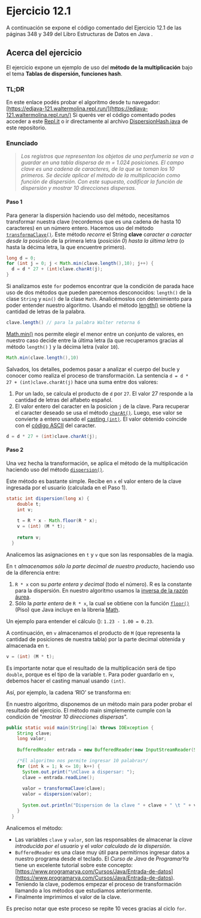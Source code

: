 # Ejercicio 12.1 

A continuación se expone el código comentado del Ejercicio 12.1 de las páginas 348 y 349 del Libro Estructuras de Datos en Java .

## Acerca del ejercicio
El ejercicio  expone un ejemplo de uso del **método de la multiplicación** bajo el tema **Tablas de dispersión, funciones hash**.

### TL;DR
En este enlace podés probar el algoritmo desde tu navegador: [https://edjava-121.waltermolina.repl.run/](https://edjava-121.waltermolina.repl.run/)
Si querés ver el código comentado podes acceder a este [Repl.it](https://repl.it/@waltermolina/edJava-121) o ir directamente al archivo [DispersionHash.java](https://github.com/waltermolina/estructurasDatosJava/blob/master/Ejercicio%2012.1/DispersionHash.java) de este repositorio.

### Enunciado

> *Los registros que representan los objetos de una perfumería se van a guardar en una tabla dispersa de m = 1.024 posiciones. El campo clave es una cadena de caracteres, de la que se toman los 10 primeros. Se decide aplicar el método de la multiplicación como función de dispersión. Con este supuesto, codificar la función de dispersión y mostrar 10 direcciones dispersas.*


#### **Paso 1**
Para generar la dispersión haciendo uso del método, necesitamos transformar nuestra clave (recordemos que es una cadena de hasta 10 caracteres) en un número entero. Hacemos uso del método [`transformaClave()`](https://github.com/waltermolina/estructurasDatosJava/blob/master/Ejercicio%2012.1/DispersionHash.java).
Este método *recorre* el String **clave** c*aracter a caracter desde la* posición de la primera letra (*posición 0*) *hasta la última letra* (o hasta la décima letra, la que encuentre primero).

```java
long d = 0;
for (int j = 0; j < Math.min(clave.length(),10); j++) {
  d = d * 27 + (int)clave.charAt(j);
}
```
Si analizamos este `for` podemos encontrar que la condición de parada hace uso de dos métodos que pueden parecernos desconocidos: `length()` de la clase `String` y `min()` de la clase `Math`. Analicémoslos con detenimiento para poder entender nuestro algoritmo.
Usando el método [length()](%28https://guru99.es/string-length-method-java/%29) se obtiene la cantidad de letras de la palabra.

```java
clave.length() // para la palabra Walter retorna 6
```

[Math.min()](https://www.discoduroderoer.es/metodos-de-la-clase-math-de-java/) nos permite elegir el menor entre un conjunto de valores, en nuestro caso decide entre la última letra (la que recuperamos gracias al método `length()` ) y la décima letra (valor `10`). 

```java
Math.min(clave.length(),10)
```
Salvados, los detalles, podemos pasar a analizar el cuerpo del bucle y conocer como realiza el proceso de transformación.
La sentencia `d = d * 27 + (int)clave.charAt(j)` hace una suma entre dos valores:

 1. Por un lado, se calcula el producto de `d` por `27`. El valor 27 responde a la cantidad de letras del alfabeto español.
2. El valor entero del caracter en la posicion `j` de la clave. Para recuperar el caracter deseado se usa el método [`charAt()`](https://guru99.es/string-charat-method-java/). Luego, ese valor se convierte a entero usando el [casting `(int)`](https://javadesdecero.es/basico/conversion-tipo-ejemplos-casting/). El valor obtenido coincide con el [código ASCII](https://elcodigoascii.com.ar/) del caracter.
```java
d = d * 27 + (int)clave.charAt(j);
```


#### **Paso 2**
Una vez hecha la transformación, se aplica el método de la multiplicación haciendo uso del método  [`dispersion()`](https://github.com/waltermolina/estructurasDatosJava/blob/master/Ejercicio%2012.1/DispersionHash.java).

Este método es bastante simple. Recibe en `x` el valor entero de la clave ingresada por el usuario (calculada en el Paso 1).

```java
static int dispersion(long x) {
	double t;
    int v;
    
    t = R * x - Math.floor(R * x);
    v = (int) (M * t);
    
    return v;
  }
```
Analicemos las asignaciones en `t` y `v` que son las responsables de la magia.

En `t` *almacenamos sólo la parte decimal de nuestro producto*, haciendo uso de la diferencia entre:
1. `R * x` con su *parte entera y decimal* (todo el número). R es la constante para la dispersión. En nuestro algoritmo usamos la [inversa de la razón áurea](https://es.wikipedia.org/wiki/N%C3%BAmero_%C3%81ureo).
2. Sólo la *parte entera* de `R * x`, la cual se obtiene con la función [`floor()`](https://www.geeksforgeeks.org/java-floor-method-examples/) (Piso) que Java incluye en la libreria [Math](https://www.w3schools.com/java/java_math.asp).

Un ejemplo para entender el cálculo ():  `1.23 - 1.00 = 0.23`.

A continuación, en `v` almacenamos el producto de `M` (que representa la cantidad de posiciones de nuestra tabla) por la parte decimal obtenida y almacenada en `t`. 
```java
v = (int) (M * t);
```

Es importante notar que el resultado de la multiplicación será de tipo `double`, porque es el tipo de la variable `t`. Para poder guardarlo en `v`, debemos hacer el casting manual usando `(int)`.

Así, por ejemplo, la cadena ‘RIO’ se transforma en:

En nuestro algoritmo, disponemos de un método main para poder probar el resultado del ejercicio. El método main simplemente cumple con la condición de  "*mostrar 10 direcciones dispersas*".

```java
public static void main(String[]a) throws IOException {
	String clave;
    long valor;
    
    BufferedReader entrada = new BufferedReader(new InputStreamReader(System.in));

    /*El algoritmo nos permite ingresar 10 palabras*/
    for (int k = 1; k <= 10; k++) {
      System.out.print("\nClave a dispersar: ");
      clave = entrada.readLine();
      
      valor = transformaClave(clave);
      valor = dispersion(valor);
	  
      System.out.println("Dispersion de la clave " + clave + " \t " + valor);
    }
  }
```
Analicemos el método:

 - Las variables `clave` y `valor`, son las responsables de almacenar la *clave introducida por el usuario* y el *valor calculado de la dispersión*.
 - `BufferedReader` es una clase muy útil para permitirnos ingresar datos a nuestro programa desde el teclado. El *Curso de Java* de *ProgramarYa* tiene un excelente tutorial sobre este concepto: [https://www.programarya.com/Cursos/Java/Entrada-de-datos](https://www.programarya.com/Cursos/Java/Entrada-de-datos).
 - Teniendo la clave, podemos empezar el proceso de transformación llamando a los métodos que estudiamos anteriormente.
 - Finalmente imprimimos el valor de la clave.

Es preciso notar que este proceso se repite 10 veces gracias al ciclo `for`.


